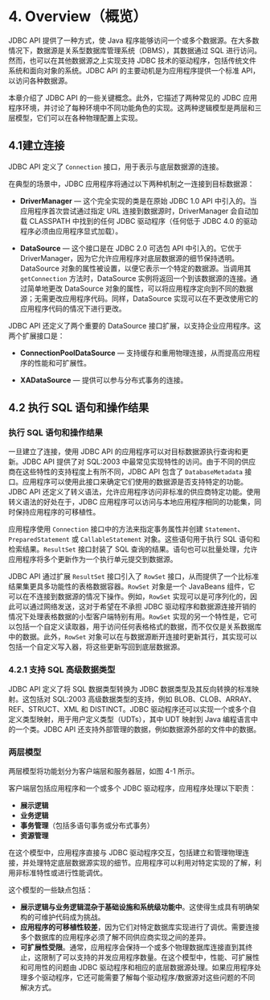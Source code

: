 # 4. Overview（概览）

JDBC API 提供了一种方式，使 Java 程序能够访问一个或多个数据源。在大多数情况下，数据源是关系型数据库管理系统（DBMS），其数据通过 SQL 进行访问。然而，也可以在其他数据源之上实现支持 JDBC 技术的驱动程序，包括传统文件系统和面向对象的系统。JDBC API 的主要动机是为应用程序提供一个标准 API，以访问各种数据源。

本章介绍了 JDBC API 的一些关键概念。此外，它描述了两种常见的 JDBC 应用程序环境，并讨论了每种环境中不同功能角色的实现。这两种逻辑模型是两层和三层模型，它们可以在各种物理配置上实现。

## 4.1建立连接

JDBC API 定义了 `Connection` 接口，用于表示与底层数据源的连接。

在典型的场景中，JDBC 应用程序将通过以下两种机制之一连接到目标数据源：

- **DriverManager** — 这个完全实现的类是在原始 JDBC 1.0 API 中引入的。当应用程序首次尝试通过指定 URL 连接到数据源时，DriverManager 会自动加载 CLASSPATH 中找到的任何 JDBC 驱动程序（任何低于 JDBC 4.0 的驱动程序必须由应用程序显式加载）。

- **DataSource** — 这个接口是在 JDBC 2.0 可选包 API 中引入的。它优于 DriverManager，因为它允许应用程序对底层数据源的细节保持透明。DataSource 对象的属性被设置，以便它表示一个特定的数据源。当调用其 `getConnection` 方法时，DataSource 实例将返回一个到该数据源的连接。通过简单地更改 DataSource 对象的属性，可以将应用程序定向到不同的数据源；无需更改应用程序代码。同样，DataSource 实现可以在不更改使用它的应用程序代码的情况下进行更改。

JDBC API 还定义了两个重要的 DataSource 接口扩展，以支持企业应用程序。这两个扩展接口是：

- **ConnectionPoolDataSource** — 支持缓存和重用物理连接，从而提高应用程序的性能和可扩展性。

- **XADataSource** — 提供可以参与分布式事务的连接。


## 4.2  执行 SQL 语句和操作结果

### 执行 SQL 语句和操作结果

一旦建立了连接，使用 JDBC API 的应用程序可以对目标数据源执行查询和更新。JDBC API 提供了对 SQL:2003 中最常见实现特性的访问。由于不同的供应商在这些特性的支持程度上有所不同，JDBC API 包含了 `DatabaseMetadata` 接口。应用程序可以使用此接口来确定它们使用的数据源是否支持特定的功能。JDBC API 还定义了转义语法，允许应用程序访问非标准的供应商特定功能。使用转义语法的好处在于，JDBC 应用程序可以访问与本地应用程序相同的功能集，同时保持应用程序的可移植性。

应用程序使用 `Connection` 接口中的方法来指定事务属性并创建 `Statement`、`PreparedStatement` 或 `CallableStatement` 对象。这些语句用于执行 SQL 语句和检索结果。`ResultSet` 接口封装了 SQL 查询的结果。语句也可以批量处理，允许应用程序将多个更新作为一个执行单元提交到数据源。

JDBC API 通过扩展 `ResultSet` 接口引入了 `RowSet` 接口，从而提供了一个比标准结果集更具多功能性的表格数据容器。`RowSet` 对象是一个 JavaBeans 组件，它可以在不连接到数据源的情况下操作。例如，`RowSet` 实现可以是可序列化的，因此可以通过网络发送，这对于希望在不承担 JDBC 驱动程序和数据源连接开销的情况下处理表格数据的小型客户端特别有用。`RowSet` 实现的另一个特性是，它可以包括一个自定义读取器，用于访问任何表格格式的数据，而不仅仅是关系数据库中的数据。此外，`RowSet` 对象可以在与数据源断开连接时更新其行，其实现可以包括一个自定义写入器，将这些更新写回到底层数据源。

### 4.2.1 支持 SQL 高级数据类型

JDBC API 定义了将 SQL 数据类型转换为 JDBC 数据类型及其反向转换的标准映射。这包括对 SQL:2003 高级数据类型的支持，例如 BLOB、CLOB、ARRAY、REF、STRUCT、XML 和 DISTINCT。JDBC 驱动程序还可以实现一个或多个自定义类型映射，用于用户定义类型（UDTs），其中 UDT 映射到 Java 编程语言中的一个类。JDBC API 还支持外部管理的数据，例如数据源外部的文件中的数据。

 
 ### 两层模型

两层模型将功能划分为客户端层和服务器层，如图 4-1 所示。

客户端层包括应用程序和一个或多个 JDBC 驱动程序，应用程序处理以下职责：

- **展示逻辑**  
- **业务逻辑**  
- **事务管理**（包括多语句事务或分布式事务）
- **资源管理**

在这个模型中，应用程序直接与 JDBC 驱动程序交互，包括建立和管理物理连接，并处理特定底层数据源实现的细节。应用程序可以利用对特定实现的了解，利用非标准特性或进行性能调优。

这个模型的一些缺点包括：

- **展示逻辑与业务逻辑混杂于基础设施和系统级功能中**。这使得生成具有明确架构的可维护代码成为挑战。
- **应用程序的可移植性较差**，因为它们对特定数据库实现进行了调优。需要连接多个数据库的应用程序必须了解不同供应商实现之间的差异。
- **可扩展性受限**。通常，应用程序会保持一个或多个物理数据库连接直到其终止，这限制了可以支持的并发应用程序数量。在这个模型中，性能、可扩展性和可用性的问题由 JDBC 驱动程序和相应的底层数据源处理。如果应用程序处理多个驱动程序，它还可能需要了解每个驱动程序/数据源对这些问题的不同解决方式。